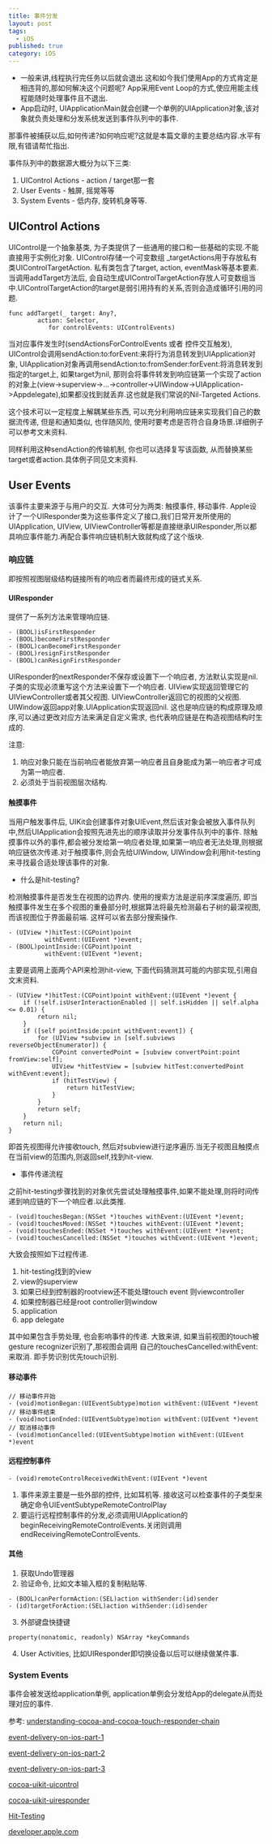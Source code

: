 ```yaml
---
title: 事件分发
layout: post
tags:
  - iOS
published: true
category: iOS
---
```

* 一般来讲,线程执行完任务以后就会退出.这和如今我们使用App的方式肯定是相违背的,那如何解决这个问题呢? App采用Event Loop的方式,使应用能主线程能随时处理事件且不退出.
* App启动时, UIApplicationMain就会创建一个单例的UIApplication对象,该对象就负责处理和分发系统发送到事件队列中的事件.

那事件被捕获以后,如何传递?如何响应呢?这就是本篇文章的主要总结内容.水平有限,有错请帮忙指出.

事件队列中的数据源大概分为以下三类:
1. UIControl Actions - action / target那一套
2. User Events - 触屏, 摇晃等等
3. System Events - 低内存, 旋转机身等等.

## UIControl Actions

UIControl是一个抽象基类, 为子类提供了一些通用的接口和一些基础的实现.不能直接用于实例化对象.
UIControl存储一个可变数组 _targetActions用于存放私有类UIControlTargetAction. 私有类包含了target, action, eventMask等基本要素. 当调用addTarget方法后, 会自动生成UIControlTargetAction存放人可变数组当中.UIControlTargetAction的target是弱引用持有的关系,否则会造成循环引用的问题.
```
func addTarget(_ target: Any?, 
        action: Selector, 
           for controlEvents: UIControlEvents)
```
当对应事件发生时(sendActionsForControlEvents 或者 控件交互触发), UIControl会调用sendAction:to:forEvent:来将行为消息转发到UIApplication对象, UIApplication对象再调用sendAction:to:fromSender:forEvent:将消息转发到指定的target上, 如果target为nil, 那则会将事件转发到响应链第一个实现了action的对象上(view->superview->...->controller->UIWindow->UIApplication->Appdelegate),如果都没找到就丢弃.这也就是我们常说的Nil-Targeted Actions.

这个技术可以一定程度上解耦某些东西, 可以充分利用响应链来实现我们自己的数据流传递, 但是和通知类似, 也伴随风险, 使用时要考虑是否符合自身场景.详细例子可以参考文末资料.

同样利用这种sendAction的传输机制, 你也可以选择复写该函数, 从而替换某些target或者action.具体例子同见文末资料.

## User Events

该事件主要来源于与用户的交互. 大体可分为两类: 触摸事件, 移动事件. 
Apple设计了一个UIResponder类为这些事件定义了接口,我们日常开发所使用的UIApplication, UIView, UIViewController等都是直接继承UIResponder,所以都具响应事件能力.再配合事件响应链机制大致就构成了这个版块.


### 响应链

即按照视图层级结构链接所有的响应者而最终形成的链式关系.

#### UIResponder
提供了一系列方法来管理响应链. 
```
- (BOOL)isFirstResponder
- (BOOL)becomeFirstResponder
- (BOOL)canBecomeFirstResponder
- (BOOL)resignFirstResponder
- (BOOL)canResignFirstResponder
```
UIResponder的nextResponder不保存或设置下一个响应者, 方法默认实现是nil. 子类的实现必须重写这个方法来设置下一个响应者. UIView实现返回管理它的UIViewController或者其父视图. UIViewController返回它的视图的父视图. UIWindow返回app对象.UIApplication实现返回nil.
这也是响应链的构成原理及顺序,可以通过更改对应方法来满足自定义需求, 也代表响应链是在构造视图结构时生成的.

注意:
1. 响应对象只能在当前响应者能放弃第一响应者且自身能成为第一响应者才可成为第一响应者.
2. 必须处于当前视图层次结构.

#### 触摸事件

当用户触发事件后, UIKit会创建事件对象UIEvent,然后该对象会被放入事件队列中,然后UIApplication会按照先进先出的顺序读取并分发事件队列中的事件.
除触摸事件以外的事件,都会被分发给第一响应者处理,如果第一响应者无法处理,则根据响应链依次传递.对于触摸事件,则会先给UIWindow, UIWindow会利用hit-testing来寻找最合适处理该事件的对象.

* 什么是hit-testing?

检测触摸事件是否发生在视图的边界内.
使用的搜索方法是逆前序深度遍历, 即当触摸事件发生在多个视图的重叠部分时,根据算法将最先检测最右子树的最深视图,而该视图位于界面最前端. 这样可以省去部分搜索操作.

```
- (UIView *)hitTest:(CGPoint)point 
          withEvent:(UIEvent *)event;
- (BOOL)pointInside:(CGPoint)point 
          withEvent:(UIEvent *)event;
```
主要是调用上面两个API来检测hit-view, 下面代码猜测其可能的内部实现,引用自文末资料.
```
- (UIView *)hitTest:(CGPoint)point withEvent:(UIEvent *)event {
    if (!self.isUserInteractionEnabled || self.isHidden || self.alpha <= 0.01) {
        return nil;
    }
    if ([self pointInside:point withEvent:event]) {
        for (UIView *subview in [self.subviews reverseObjectEnumerator]) {
            CGPoint convertedPoint = [subview convertPoint:point fromView:self];
            UIView *hitTestView = [subview hitTest:convertedPoint withEvent:event];
            if (hitTestView) {
                return hitTestView;
            }
        }
        return self;
    }
    return nil;
}
```
即首先视图得允许接收touch, 然后对subview进行逆序遍历.当无子视图且触摸点在当前view的范围内,则返回self,找到hit-view.

* 事件传递流程

之前hit-testing步骤找到的对象优先尝试处理触摸事件,如果不能处理,则将时间传递到响应链的下一个响应者.以此类推.

```
- (void)touchesBegan:(NSSet *)touches withEvent:(UIEvent *)event;
- (void)touchesMoved:(NSSet *)touches withEvent:(UIEvent *)event;
- (void)touchesEnded:(NSSet *)touches withEvent:(UIEvent *)event;
- (void)touchesCancelled:(NSSet *)touches withEvent:(UIEvent *)event;
```
大致会按照如下过程传递.
1. hit-testing找到的view
2. view的superview
3. 如果已经到控制器的rootview还不能处理touch event 则viewcontroller
4. 如果控制器已经是root controller则window
5. application
6. app delegate

其中如果包含手势处理, 也会影响事件的传递.
大致来讲, 如果当前视图的touch被gesture recognizer识别了,那视图会调用
自己的touchesCancelled:withEvent:来取消. 即手势识别优先touch识别.

#### 移动事件

```
// 移动事件开始
- (void)motionBegan:(UIEventSubtype)motion withEvent:(UIEvent *)event
// 移动事件结束
- (void)motionEnded:(UIEventSubtype)motion withEvent:(UIEvent *)event
// 取消移动事件
- (void)motionCancelled:(UIEventSubtype)motion withEvent:(UIEvent *)event
```


#### 远程控制事件

```
- (void)remoteControlReceivedWithEvent:(UIEvent *)event
```
1. 事件来源主要是一些外部的控件, 比如耳机等. 接收这可以检查事件的子类型来确定命令UIEventSubtypeRemoteControlPlay
2. 要运行远程控制事件的分发,必须调用UIApplication的beginReceivingRemoteControlEvents.关闭则调用endReceivingRemoteControlEvents.


#### 其他

1. 获取Undo管理器 
2. 验证命令, 比如文本输入框的复制粘贴等.
```
- (BOOL)canPerformAction:(SEL)action withSender:(id)sender
- (id)targetForAction:(SEL)action withSender:(id)sender
```
3. 外部键盘快捷键
```
property(nonatomic, readonly) NSArray *keyCommands
```
4. User Activities, 比如UIResponder即切换设备以后可以继续做某件事.

###  System Events

事件会被发送给application单例, application单例会分发给App的delegate从而处理对应的事件.

参考:
[understanding-cocoa-and-cocoa-touch-responder-chain](https://medium.com/ios-os-x-development/understanding-cocoa-and-cocoa-touch-responder-chain-12fe558ebe97)

[event-delivery-on-ios-part-1](https://medium.com/bpxl-craft/event-delivery-on-ios-part-1-8e68b3a3f423)

[event-delivery-on-ios-part-2](https://medium.com/bpxl-craft/event-delivery-on-ios-part-2-13f6246a88b5)

[event-delivery-on-ios-part-3](https://medium.com/bpxl-craft/event-delivery-on-ios-part-3-14463fba84b4)

[cocoa-uikit-uicontrol](http://southpeak.github.io/2015/12/13/cocoa-uikit-uicontrol/)

[cocoa-uikit-uiresponder](http://southpeak.github.io/2015/03/07/cocoa-uikit-uiresponder/)

[Hit-Testing](https://zhongwuzw.github.io/2016/09/12/iOS%E4%BA%8B%E4%BB%B6%E5%A4%84%E7%90%86%E4%B9%8BHit-Testing/)

[developer.apple.com](https://developer.apple.com/documentation/uikit/uicontrol)
